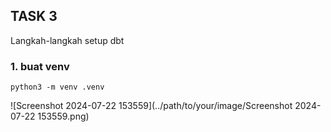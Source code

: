 ## TASK 3 

Langkah-langkah setup dbt 

### 1. buat venv
`python3 -m venv .venv`

![Screenshot 2024-07-22 153559](../path/to/your/image/Screenshot 2024-07-22 153559.png)
